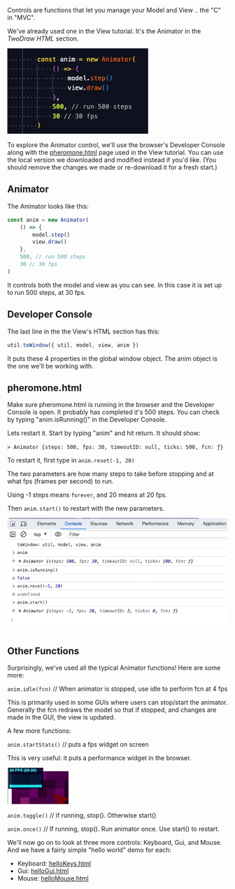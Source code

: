 <!-- # AnimatorControl -->

Controls are functions that let you manage your Model and View .. the "C" in "MVC".

<!-- We've already used one in the [View tutorial](</docs/tutorial-5 - View.html#twodraw-html>). It's the Animator near the bottom. -->

We've already used one in the View tutorial. It's the Animator in the _TwoDraw HTML_ section.

![Image](/config/cleantheme/static/ViewFragment.jpg)

To explore the Animator control, we'll use the browser's Developer Console along with the [pheromone.html](https://code.agentscript.org/views2mv/pheromone.html) page used in the View tutorial. You can use the local version we downloaded and modified instead if you'd like. (You should remove the changes we made or re-download it for a fresh start.)

## Animator

The Animator looks like this:

```javascript
const anim = new Animator(
    () => {
        model.step()
        view.draw()
    },
    500, // run 500 steps
    30 // 30 fps
)
```

It controls both the model and view as you can see. In this case it is set up to
run 500 steps, at 30 fps.

## Developer Console

The last line in the the View's HTML section has this:

```javascript
util.toWindow({ util, model, view, anim })
```

It puts these 4 properties in the global window object.
The anim object is the one we'll be working with.

## pheromone.html

Make sure pheromone.html is running in the browser and the Developer Console is open.
It probably has completed it's 500 steps.
You can check by typing "anim.isRunning()" in the Developer Console.

Lets restart it. Start by typing "anim" and hit return. It should show:

`> Animator {steps: 500, fps: 30, timeoutID: null, ticks: 500, fcn: ƒ}`

To restart it, first type in `anim.reset(-1, 20)`

The two parameters are how many steps to take before stopping and at what fps (frames per second) to run.

Using -1 steps means `forever`, and 20 means at 20 fps.

Then `anim.start()` to restart with the new parameters.

![Image](/config/cleantheme/static/RestartAnim.jpg)

## Other Functions

Surprisingly, we've used all the typical Animator functions! Here are some more:

`anim.idle(fcn)` // When animator is stopped, use idle to perform fcn at 4 fps

This is primarily used in some GUIs where users can stop/start the animator.
Generally the fcn redraws the model so that if stopped, and changes are made
in the GUI, the view is updated.

A few more functions:

`anim.startStats()` // puts a fps widget on screen

This is very useful: it puts a performance widget in the browser.

![Image](/config/cleantheme/static/ShowStats.jpg)

`anim.toggle()` // if running, stop(). Otherwise start()

`anim.once()` // If running, stop(). Run animator once. Use start() to restart.

We'll now go on to look at three more controls: Keyboard, Gui, and Mouse. And we have a fairly simple "hello world" demo for each:

-   Keyboard: [helloKeys.html](https://code.agentscript.org/mvc/helloKeys.html)
-   Gui: [helloGui.html](https://code.agentscript.org/mvc/helloGui.html)
-   Mouse: [helloMouse.html](https://code.agentscript.org/mvc/helloMouse.html)
